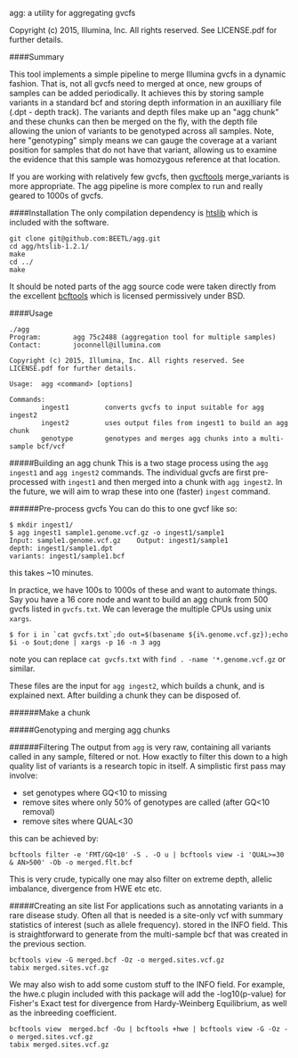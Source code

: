 agg: a utility for aggregating gvcfs

Copyright (c) 2015, Illumina, Inc. All rights reserved. See LICENSE.pdf for further details.

####Summary

This tool implements a simple pipeline to merge Illumina gvcfs in a dynamic fashion. That is, not all gvcfs need to merged at once, new groups of samples can be added periodically.  It achieves this by storing sample variants in a standard bcf and storing depth information in an auxilliary file (.dpt - depth track). The variants and depth files make up an "agg chunk" and these chunks can then be merged on the fly, with the depth file allowing the union of variants to be genotyped across all samples.  Note, here "genotyping" simply means we can gauge the coverage at a variant position for samples that do not have that variant, allowing us to examine the evidence that this sample was homozygous reference at that location.

If you are working with relatively few gvcfs, then [gvcftools](https://github.com/sequencing/gvcftools) merge_variants is more appropriate.  The agg pipeline is more complex to run and really geared to 1000s of gvcfs.

####Installation
The only compilation dependency is [htslib](http://www.htslib.org/) which is included with the software.  

```
git clone git@github.com:BEETL/agg.git
cd agg/htslib-1.2.1/
make
cd ../
make
```

It should be noted parts of the agg source code were taken directly from the excellent [bcftools](https://github.com/samtools/bcftools) which is licensed permissively under BSD.

####Usage

```
./agg
Program:        agg 75c2488 (aggregation tool for multiple samples)
Contact:        joconnell@illumina.com

Copyright (c) 2015, Illumina, Inc. All rights reserved. See LICENSE.pdf for further details.

Usage:  agg <command> [options]

Commands:
        ingest1         converts gvcfs to input suitable for agg ingest2
        ingest2         uses output files from ingest1 to build an agg chunk
        genotype        genotypes and merges agg chunks into a multi-sample bcf/vcf
```

#####Building an agg chunk
This is a two stage process using the `agg ingest1` and `agg ingest2` commands.  The individual gvcfs are first pre-processed with `ingest1` and then merged into a chunk with `agg ingest2`.  In the future, we will aim to wrap these into one (faster) `ingest` command.

######Pre-process gvcfs
You can do this to one gvcf like so:
```
$ mkdir ingest1/
$ agg ingest1 sample1.genome.vcf.gz -o ingest1/sample1
Input: sample1.genome.vcf.gz    Output: ingest1/sample1
depth: ingest1/sample1.dpt
variants: ingest1/sample1.bcf

```
this takes ~10 minutes.

In practice, we have 100s to 1000s of these and want to automate things. Say you have a 16 core node and want to build an agg chunk from 500 gvcfs listed in `gvcfs.txt`.  We can leverage the multiple CPUs using unix `xargs`.
```
$ for i in `cat gvcfs.txt`;do out=$(basename ${i%.genome.vcf.gz});echo $i -o $out;done | xargs -p 16 -n 3 agg
```
note you can replace `cat gvcfs.txt` with `find . -name '*.genome.vcf.gz` or similar.

These files are the input for `agg ingest2`, which builds a chunk, and is explained next. After building a chunk they can be disposed of.

######Make a chunk

#####Genotyping and merging agg chunks

######Filtering
The output from `agg` is very raw, containing all variants called in any sample, filtered or not. How exactly to filter this down to a high quality list of variants is a research topic in itself.  A simplistic first pass may involve:

* set genotypes where GQ<10 to missing
* remove sites where only 50% of genotypes are called (after GQ<10 removal)
* remove sites where QUAL<30

this can be achieved by:
```
bcftools filter -e 'FMT/GQ<10' -S . -O u | bcftools view -i 'QUAL>=30 & AN>500' -Ob -o merged.flt.bcf
```
This is very crude, typically one may also filter on extreme depth, allelic imbalance, divergence from HWE etc etc.

#####Creating an site list
For applications such as annotating variants in a rare disease study.  Often all that is needed is a site-only vcf with summary statistics of interest (such as allele frequency). stored in the INFO field.  This is straightforward to generate from the multi-sample bcf that was created in the previous section.
```
bcftools view -G merged.bcf -Oz -o merged.sites.vcf.gz
tabix merged.sites.vcf.gz
```
We may also wish to add some custom stuff to the INFO field. For example, the hwe.c plugin included with this package will add the -log10(p-value) for Fisher's Exact test for divergence from Hardy-Weinberg Equilibrium, as well as the inbreeding coefficient.
```
bcftools view  merged.bcf -Ou | bcftools +hwe | bcftools view -G -Oz -o merged.sites.vcf.gz
tabix merged.sites.vcf.gz
```

